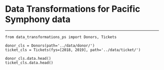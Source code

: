 # Data Transformations for Pacific Symphony data

-----------------

```
from data_transformations_ps import Donors, Tickets

donor_cls = Donors(path='../data/donor/')
ticket_cls = Tickets(fys=[2018, 2019], path='../data/ticket/')

donor_cls.data.head()
ticket_cls.data.head()
```

